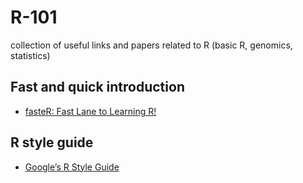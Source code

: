 # R-101
collection of useful links and papers related to R (basic R, genomics, statistics)

## Fast and quick introduction

- [fasteR: Fast Lane to Learning R!](https://github.com//matloff/fasteR#linreg2)

## R style guide

- [Google’s R Style Guide](https://google.github.io/styleguide/Rguide.html)
